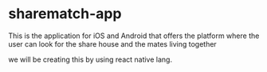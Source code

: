 # sharematch-app
This is the application for iOS and Android that offers the platform where the user can look for the share house and the mates living together 

we will be creating this by using react native lang.

